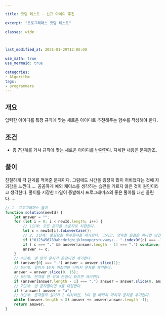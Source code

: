 ```yaml
---

title: 코딩 테스트 - 신규 아이디 추천

excerpt: "프로그래머스 코딩 테스트"

classes: wide

  

last_modified_at: 2021-01-29T12:00:00

use_math: true
use_mermaid: true

categories:
- Algorithm
tags:
- programmers
---
```

## 개요
입력한 아이디를 특정 규칙에 맞는 새로운 아이디로 추천해주는 함수를 작성해야 한다. 

## 조건
* 총 7단계를 거쳐 규칙에 맞는 새로운 아이디를 반환한다. 자세한 내용은 문제참조.

## 풀이
친절하게 각 단계를 적어준 문제이다. 그럼에도 시간을 굉장히 많이 허비했다는 것에 자괴감을 느낀다..... 꼼꼼하게 예외 케이스를 생각하는 습관을 기르지 않은 것이 원인이라고 생각한다. 풀이를 저장한 파일이 증발해서 프로그래머스의 좋은 풀이를 대신 올린다.....

```js
// 1. 프로그래머스 풀이
function solution(newId) {
    let answer = "";
    for (let i = 0; i < newId.length; i++) {
        // 1단계: 모든 문자를 소문자로 치환한다.
        let c = newId[i].toLowerCase();
        // 2, 3단계: 불필요한 특수문자를 제거한다. 그리고, 연속한 온점은 하나만 남긴다.
        if ("0123456789abcdefghijklmnopqrstuvwxyz.-_".indexOf(c) === -1) continue;
        if ( c === "." && answer[answer.length - 1] === ".") continue;
        answer += c;
    }
    // 4단계: 맨 앞의 문자가 온점이면 제거한다.
    if (answer[0] === ".") answer = answer.slice(1);
    // 5단계: 길이가 16자 이상이면 나머지 문자를 제거한다.
    answer = answer.slice(0, 15);
    // 6단계: 문자열 맨 뒤에 온점이 있으면 제거한다.
    if (answer[answer.length - 1] === ".") answer = answer.slice(0, answer.length - 1);
    // 7단계: 빈 문자열이면 a를 대입한다.
    if (!answer) answer = "a";
    // 8단계: 문자열의 길이가 2 이하이면, 3이 될 때까지 마지막 문자를 추가한다.
    while (answer.length < 3) answer += answer[answer.length -1];
    return answer;
}
````